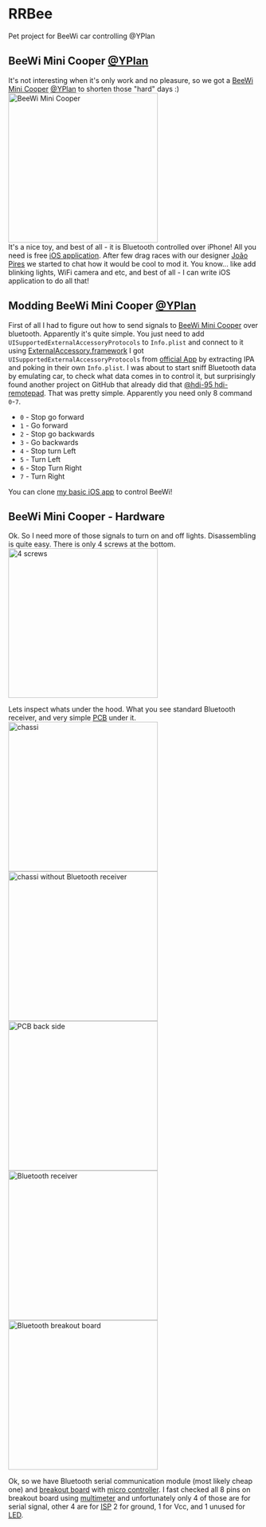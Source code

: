 RRBee
=====

Pet project for BeeWi car controlling @YPlan

BeeWi Mini Cooper [@YPlan](http://yplanapp.com)
------

It's not interesting when it's only work and no pleasure, so we got a [BeeWi Mini Cooper](http://www.bee-wi.com/bluetooth-controlled-car,us,4,BBZ251-A6.cfm) [@YPlan](http://yplanapp.com) to shorten those "hard" days :)<br />
<img src="https://raw.github.com/RolandasRazma/RRBee/master/Hardware/Car/car_with_box.jpg" width="300" alt="BeeWi Mini Cooper" /><br />
It's a nice toy, and best of all - it is Bluetooth controlled over iPhone! All you need is free [iOS application](https://itunes.apple.com/gb/app/beewi-control-pad/id427936738?mt=8). After few drag races with our designer [João Pires](https://twitter.com/joaorafaelpires) we started to chat how it would be cool to mod it. You know... like add blinking lights, WiFi camera and etc, and best of all - I can write iOS application to do all that!

Modding BeeWi Mini Cooper [@YPlan](http://yplanapp.com)
------

First of all I had to figure out how to send signals to [BeeWi Mini Cooper](http://www.bee-wi.com/bluetooth-controlled-car,us,4,BBZ251-A6.cfm) over bluetooth. Apparently it's quite simple. You just need to add `UISupportedExternalAccessoryProtocols` to `Info.plist` and connect to it using [ExternalAccessory.framework](https://developer.apple.com/library/ios/documentation/ExternalAccessory/Reference/ExternalAccessoryFrameworkReference/_index.html) I got `UISupportedExternalAccessoryProtocols` from [official App](https://itunes.apple.com/gb/app/beewi-control-pad/id427936738?mt=8) by extracting IPA and poking in their own `Info.plist`. I was about to start sniff Bluetooth data by emulating car, to check what data comes in to control it, but surprisingly found another project on GitHub that already did that [@hdi-95 hdi-remotepad](https://github.com/hdi-95/hdi-remotepad). That was pretty simple. Apparently you need only 8 command `0`-`7`. <br />
  * `0` - Stop go forward
  * `1` - Go forward
  * `2` - Stop go backwards
  * `3` - Go backwards
  * `4` - Stop turn Left
  * `5` - Turn Left
  * `6` - Stop Turn Right
  * `7` - Turn Right

You can clone <a href="https://github.com/RolandasRazma/RRBee/tree/master/iOS%20App%20(Default)">my basic iOS app</a> to control BeeWi!


BeeWi Mini Cooper - Hardware
------
Ok. So I need more of those signals to turn on and off lights. Disassembling is quite easy. There is only 4 screws at the bottom. <br />
<img src="https://raw.github.com/RolandasRazma/RRBee/master/Hardware/Car/screws.jpg" height="300" alt="4 screws" /><br />

Lets inspect whats under the hood. What you see standard Bluetooth receiver, and very simple [PCB](http://en.wikipedia.org/wiki/Printed_circuit_board) under it.
<img src="https://raw.github.com/RolandasRazma/RRBee/master/Hardware/Car/chassi.jpg" width="300" alt="chassi" />
<img src="https://raw.github.com/RolandasRazma/RRBee/master/Hardware/Car/chassi_no_receiver.jpg" width="300" alt="chassi without Bluetooth receiver" />
<img src="https://raw.github.com/RolandasRazma/RRBee/master/Hardware/Car/pcb_other_side.jpg" width="300" alt="PCB back side" />
<img src="https://raw.github.com/RolandasRazma/RRBee/master/Hardware/Car/bluetooth_receiver.jpg" width="300" alt="Bluetooth receiver" />
<img src="https://raw.github.com/RolandasRazma/RRBee/master/Hardware/Car/bluetooth_breakout_board_back_side.jpg" width="300" alt="Bluetooth breakout board" /> <br />

Ok, so we have Bluetooth serial communication module (most likely cheap one) and [breakout board](http://en.wikipedia.org/wiki/Breakout_board) with [micro controller](http://en.wikipedia.org/wiki/Micro_controller). I fast checked all 8 pins on breakout board using [multimeter](http://en.wikipedia.org/wiki/Multimeter) and unfortunately only 4 of those are for serial signal, other 4 are for [ISP](http://en.wikipedia.org/wiki/In-system_programming) 2 for ground, 1 for Vcc, and 1 unused for [LED](http://en.wikipedia.org/wiki/Led).